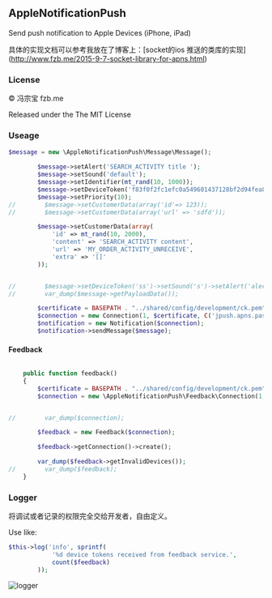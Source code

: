 ## AppleNotificationPush
Send push notification to Apple Devices (iPhone, iPad) 

具体的实现文档可以参考我放在了博客上：[socket的ios 推送的类库的实现] (http://www.fzb.me/2015-9-7-socket-library-for-apns.html)

### License

© 冯宗宝 fzb.me

Released under the The MIT License

### Useage

```php
$message = new \AppleNotificationPush\Message\Message();

        $message->setAlert('SEARCH_ACTIVITY title ');
        $message->setSound('default');
        $message->setIdentifier(mt_rand(10, 1000));
        $message->setDeviceToken('f83f0f2fc1efc0a549601437128bf2d94fea83b4c31b0750d3d9f8f98d5e7a87');
        $message->setPriority(10);
//        $message->setCustomerData(array('id'=> 123));
//        $message->setCustomerData(array('url' => 'sdfd'));

        $message->setCustomerData(array(
            'id' => mt_rand(10, 2000),
            'content' => 'SEARCH_ACTIVITY content',
            'url' => 'MY_ORDER_ACTIVITY_UNRECEIVE',
            'extra' => '[]'
        ));


//        $message->setDeviceToken('ss')->setSound('s')->setAlert('alert');
//        var_dump($message->getPayloadData());

        $certificate = BASEPATH . "../shared/config/development/ck.pem";
        $connection = new Connection(1, $certificate, C('jpush.apns.password'));
        $notification = new Notification($connection);
        $notification->sendMessage($message);     
```



#### Feedback

```php

    public function feedback()
    {
        $certificate = BASEPATH . "../shared/config/development/ck.pem";
        $connection = new \AppleNotificationPush\Feedback\Connection(1, $certificate, C('jpush.apns.password'));


//        var_dump($connection);

        $feedback = new Feedback($connection);

        $feedback->getConnection()->create();

        var_dump($feedback->getInvalidDevices());
//        var_dump($feedback);
    } 
```


### Logger

将调试或者记录的权限完全交给开发者，自由定义。

Use like:

```php
$this->log('info', sprintf(
            '%d device tokens received from feedback service.',
            count($feedback)
        ));
```

![logger](http://7tsys1.com1.z0.glb.clouddn.com/屏幕快照%202015-09-10%20下午1.22.08.png)